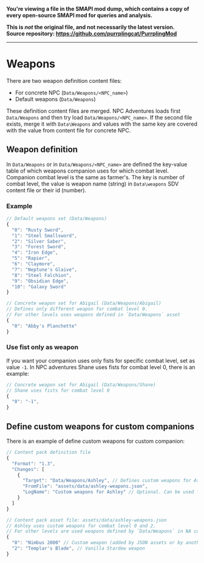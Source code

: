**You're viewing a file in the SMAPI mod dump, which contains a copy of every open-source SMAPI mod
for queries and analysis.**

**This is _not_ the original file, and not necessarily the latest version.**  
**Source repository: https://github.com/purrplingcat/PurrplingMod**

----

# Weapons

There are two weapon definition content files:

- For concrete NPC (`Data/Weapons/<NPC_name>`)
- Default weapons (`Data/Weapons`)

These definition content files are merged. NPC Adventures loads first `Data/Weapons` and then try load `Data/Weapons/<NPC_name>`. If the second file exists, merge it with `Data\Weapons` and values with the same key are covered with the value from content file for concrete NPC.

## Weapon definition

In `Data/Weapons` or in `Data/Weapons/<NPC_name>` are defined the key-value table of which weapons companion uses for which combat level. Companion combat level is the same as farmer's. The key is number of combat level, the value is weapon name (string) in `Data\weapons` SDV content file or their id (number).

### Example

```js
// Default weapons set (Data/Weapons)
{
  "0": "Rusty Sword",
  "1": "Steel Smallsword",
  "2": "Silver Saber",
  "3": "Forest Sword",
  "4": "Iron Edge",
  "5": "Rapier",
  "6": "Claymore",
  "7": "Neptune's Glaive",
  "8": "Steel Falchion",
  "9": "Obsidian Edge",
  "10": "Galaxy Sword"
}
```

```js
// Concrete weapon set for Abigail (Data/Weapons/Abigail)
// Defines only different weapon for combat level 0. 
// For other levels uses weapons defined in `Data/Weapons` asset
{
  "0": "Abby's Planchette"
}
```

### Use fist only as weapon

If you want your companion uses only fists for specific combat level, set as value `-1`. In NPC adventures Shane uses fists for combat level 0, there is an example:

```js
// Concrete weapon set for Abigail (Data/Weapons/Shane)
// Shane uses fists for combat level 0
{
  "0": "-1",
}
```

## Define custom weapons for custom companions

There is an example of define custom weapons for custom companion:

```js
// Content pack definition file
{
  "Format": "1.3",
  "Changes": [
    {
      "Target": "Data/Weapons/Ashley", // Defines custom weapons for Ashley companion
      "FromFile": "assets/data/ashley-weapons.json",
      "LogName": "Custom weapons for Ashley" // Optional. Can be used for edit action too
    }
  ]
}
```

``` js
// Content pack asset file: assets/data/ashley-weapons.json
// Ashley uses custom weapons for combat level 0 and 2. 
// For other levels are used weapons defined by `Data/Weapons` in NA content folder
{
  "0": "Nimbus 2000" // Custom weapon (added by JSON assets or by another mod)
  "2": "Templar's Blade", // Vanilla Stardew weapon
}
```
